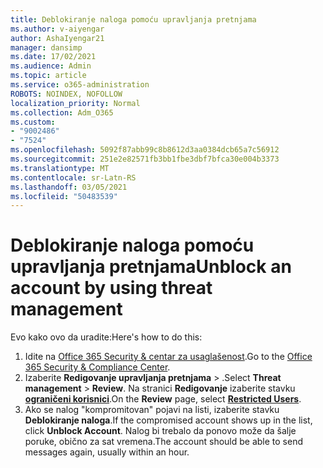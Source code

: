 ```yaml
---
title: Deblokiranje naloga pomoću upravljanja pretnjama
ms.author: v-aiyengar
author: AshaIyengar21
manager: dansimp
ms.date: 17/02/2021
ms.audience: Admin
ms.topic: article
ms.service: o365-administration
ROBOTS: NOINDEX, NOFOLLOW
localization_priority: Normal
ms.collection: Adm_O365
ms.custom:
- "9002486"
- "7524"
ms.openlocfilehash: 5092f87abb99c8b8612d3aa0384dcb65a7c56912
ms.sourcegitcommit: 251e2e82571fb3bb1fbe3dbf7bfca30e004b3373
ms.translationtype: MT
ms.contentlocale: sr-Latn-RS
ms.lasthandoff: 03/05/2021
ms.locfileid: "50483539"
---
```

# <a name="unblock-an-account-by-using-threat-management"></a><span data-ttu-id="e10cb-102">Deblokiranje naloga pomoću upravljanja pretnjama</span><span class="sxs-lookup"><span data-stu-id="e10cb-102">Unblock an account by using threat management</span></span>

<span data-ttu-id="e10cb-103">Evo kako ovo da uradite:</span><span class="sxs-lookup"><span data-stu-id="e10cb-103">Here's how to do this:</span></span> 

1. <span data-ttu-id="e10cb-104">Idite na [Office 365 Security & centar za usaglašenost](https://go.microsoft.com/fwlink/p/?linkid=2077143).</span><span class="sxs-lookup"><span data-stu-id="e10cb-104">Go to the [Office 365 Security & Compliance Center](https://go.microsoft.com/fwlink/p/?linkid=2077143).</span></span>
1. <span data-ttu-id="e10cb-105">Izaberite **Redigovanje upravljanja pretnjama**  >  .</span><span class="sxs-lookup"><span data-stu-id="e10cb-105">Select **Threat management** > **Review**.</span></span> <span data-ttu-id="e10cb-106">Na stranici **Redigovanje** izaberite stavku **[ograničeni korisnici](https://go.microsoft.com/fwlink/?linkid=2103514)**.</span><span class="sxs-lookup"><span data-stu-id="e10cb-106">On the **Review** page, select **[Restricted Users](https://go.microsoft.com/fwlink/?linkid=2103514)**.</span></span>
1. <span data-ttu-id="e10cb-107">Ako se nalog "kompromitovan" pojavi na listi, izaberite stavku **Deblokiranje naloga**.</span><span class="sxs-lookup"><span data-stu-id="e10cb-107">If the compromised account shows up in the list, click **Unblock Account**.</span></span> <span data-ttu-id="e10cb-108">Nalog bi trebalo da ponovo može da šalje poruke, obično za sat vremena.</span><span class="sxs-lookup"><span data-stu-id="e10cb-108">The account should be able to send messages again, usually within an hour.</span></span>
